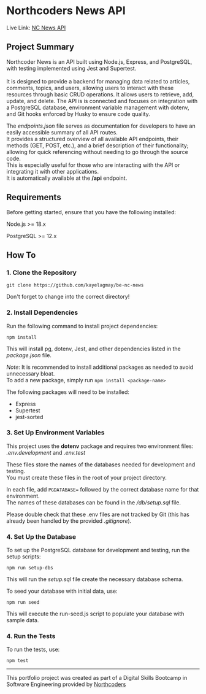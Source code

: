 # Northcoders News API

Live Link: [NC News API](https://nc-news-zelj.onrender.com/api)

## Project Summary

Northcoder News is an API built using Node.js, Express, and PostgreSQL, with testing implemented using Jest and Supertest. <br>
<br>
It is designed to provide a backend for managing data related to articles, comments, topics, and users, allowing users to interact with these resources through basic CRUD operations. It allows users to retrieve, add, update, and delete. The API is is connected and focuses on integration with a PostgreSQL database, environment variable management with dotenv, and Git hooks enforced by Husky to ensure code quality.

The *endpoints.json* file serves as documentation for developers to have an easily accessible summary of all API routes. <br>
It provides a structured overview of all available API endpoints, their methods (GET, POST, etc.), and a brief description of their functionality;
allowing for quick referencing without needing to go through the source code. <br>
This is especially useful for those who are interacting with the API or integrating it with other applications. <br>
It is automatically available at the **/api** endpoint.

## Requirements

Before getting started, ensure that you have the following installed:

Node.js >= 18.x

PostgreSQL >= 12.x

## How To 
### 1. Clone the Repository

`git clone https://github.com/kayelagmay/be-nc-news`

Don't forget to change into the correct directory!

### 2. Install Dependencies
Run the following command to install project dependencies:

`npm install`

This will install pg, dotenv, Jest, and other dependencies listed in the *package.json* file.

*Note*: It is recommended to install additional packages as needed to avoid unnecessary bloat. <br> 
To add a new package, simply run 
` npm install <package-name> `

The following packages will need to be installed:
- Express
- Supertest
- jest-sorted

### 3. Set Up Environment Variables
This project uses the **dotenv** package and requires two environment files: <br>
*.env.development* and *.env.test*

These files store the names of the databases needed for development and testing. <br>
You must create these files in the root of your project directory.

In each file, add `PGDATABASE=` followed by the correct database name for that environment. <br>
The names of these databases can be found in the */db/setup.sql* file.

Please double check that these .env files are not tracked by Git (this has already been handled by the provided *.gitignore*).

### 4. Set Up the Database
To set up the PostgreSQL database for development and testing, run the setup scripts:

`npm run setup-dbs`

This will run the *setup.sql* file create the necessary database schema. <br> 

To seed your database with initial data, use:

`npm run seed`

This will execute the run-seed.js script to populate your database with sample data.

### 4. Run the Tests
To run the tests, use:

`npm test`

----------

This portfolio project was created as part of a Digital Skills Bootcamp in Software Engineering provided by [Northcoders](https://northcoders.com/)